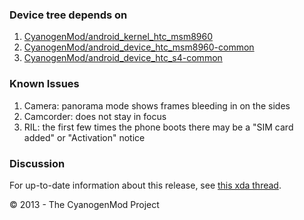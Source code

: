 ### Device tree depends on
1.  [CyanogenMod/android\_kernel\_htc\_msm8960](https://github.com/CyanogenMod/android_kernel_htc_msm8960/tree/cm-10.1)
2.  [CyanogenMod/android\_device\_htc\_msm8960\-common](https://github.com/CyanogenMod/android_device_htc_msm8960-common/tree/cm-10.1)
3.  [CyanogenMod/android\_device\_htc\_s4\-common](https://github.com/CyanogenMod/android_device_htc_s4-common/tree/cm-10.1)

### Known Issues
1.  Camera: panorama mode shows frames bleeding in on the sides
2.  Camcorder: does not stay in focus
3.  RIL: the first few times the phone boots there may be a "SIM card added" or "Activation" notice

### Discussion
For up-to-date information about this release, see [this xda thread](http://forum.xda-developers.com/showthread.php?t=2121331).

© 2013 - The CyanogenMod Project
